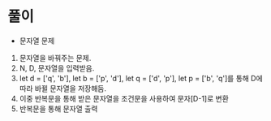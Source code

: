 # 풀이

- 문자열 문제

1. 문자열을 바꿔주는 문제.
2. N, D, 문자열을 입력받음.
3. let d = ['q', 'b'], let b = ['p', 'd'], let q = ['d', 'p'], let p = ['b', 'q']를 통해 D에 따라 바뀔 문자열을 저장해둠.
4. 이중 반복문을 통해 받은 문자열을 조건문을 사용하여 문자[D-1]로 변환
5. 반복문을 통해 문자열 출력